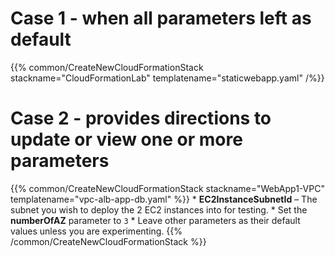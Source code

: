 <!--
Shows example usage for Shortcode at layouts/shortcodes/common/CreateNewCloudFormationStack.md

https://wellarchitectedlabs.com/common/examples/usecreatenewcloudformationstack/
-->

# Case 1 - when all parameters left as default

<!-- The slash at the end (before the percent) is VERY IMPORTANT. If you do not include this, then everything following this is consodered part of the 'Inner' variable-->

{{% common/CreateNewCloudFormationStack stackname="CloudFormationLab" templatename="staticwebapp.yaml" /%}}


# Case 2 - provides directions to update or view one or more parameters

<!-- This makes use of the 'Inner' variable -->

{{% common/CreateNewCloudFormationStack stackname="WebApp1-VPC" templatename="vpc-alb-app-db.yaml" %}}
    * **EC2InstanceSubnetId** – The subnet you wish to deploy the 2 EC2 instances into for testing.
    * Set the **numberOfAZ** parameter to `3`
    * Leave other parameters as their default values unless you are experimenting.
{{% /common/CreateNewCloudFormationStack %}}

